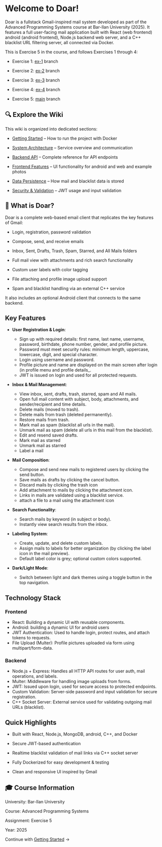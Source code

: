 # Welcome to Doar! 
Doar is a fullstack Gmail-inspired mail system developed as part of the Advanced Programming Systems course at Bar-Ilan University (2025). It features a full user-facing mail application built with React (web frontend) android (android frontend),  Node.js backend web server, and a C++ blacklist URL filtering server, all connected via Docker.

This is Exercise 5 in the course, and follows Exercises 1 through 4:

- Exercise 1: [ex-1](https://github.com/meshybb/Create-our-Gmail/tree/ex-1) branch

- Exercise 2: [ex-2](https://github.com/meshybb/Create-our-Gmail/tree/ex-2) branch

- Exercise 3: [ex-3](https://github.com/meshybb/Create-our-Gmail/tree/ex-3) branch

- Exercise 4: [ex-4](https://github.com/meshybb/Create-our-Gmail/tree/ex-4) branch

- Exercise 5: [main](https://github.com/meshybb/Create-our-Gmail/) branch

## 🔍 Explore the Wiki

This wiki is organized into dedicated sections:

- [Getting Started](./Getting-Started.md) – How to run the project with Docker

- [System Architecture](./System-Architecture.md) – Service overview and communication

- [Backend API](./Backend-API.md) – Complete reference for API endpoints

- [Frontend Features](./Frontend-Features.md) – UI functionality for android and web and example photos

- [Data Persistence](./Data-Persistence.md) – How mail and blacklist data is stored

- [Security & Validation](./Security-&-Validation.md) – JWT usage and input validation

## 🔎 What is Doar?

Doar is a complete web-based email client that replicates the key features of Gmail:

- Login, registration, password validation

- Compose, send, and receive emails

- Inbox, Sent, Drafts, Trash, Spam, Starred, and All Mails folders

- Full mail view with attachments and rich search functionality

- Custom user labels with color tagging

- File attaching and profile image upload support

- Spam and blacklist handling via an external C++ service

It also includes an optional Android client that connects to the same backend.


## Key Features 

- **User Registration & Login**:
  - Sign up with required details: first name, last name, username, password, birthdate, phone number, gender, and profile picture.
  - Password must meet security rules: minimum length, uppercase, lowercase, digit, and special character.
  - Login using username and password.
  - Profile picture and name are displayed on the main screen after login (in profile menu and profile details_.
  - JWT is issued on login and used for all protected requests.

- **Inbox & Mail Management**:
  - View inbox, sent, drafts, trash, starred, spam and All mails.
  - Open full mail content with subject, body, attachments, and sender/recipient and time details.
  - Delete mails (moved to trash).
  - Delete mails from trash (deleted permanently).
  - Restore mails from trash.
  - Mark mail as spam (blacklist all urls in the mail).
  - Unmark mail as spam (delete all urls in this mail from the blacklist).
  - Edit and resend saved drafts.
  - Mark mail as starred
  - Unmark mail as starred
  - Label a mail

- **Mail Composition**:
  - Compose and send new mails to registered users by clicking the send button. 
  - Save mails as drafts by clicking the cancel button.
  - Discard mails by clicking the trash icon
  - Add attachment to mails by clicking the attachment icon.
  - Links in mails are validated using a blacklist service.
  - attach a file to a mail using the attachment icon

- **Search Functionality**:
  - Search mails by keyword (in subject or body).
  - Instantly view search results from the inbox.

- **Labeling System**:
  - Create, update, and delete custom labels.
  - Assign mails to labels for better organization (by clicking the label icon in the mail preview).
  - Default label color is grey; optional custom colors supported.

- **Dark/Light Mode**:
  - Switch between light and dark themes using a toggle button in the top navigation.

## Technology Stack

### Frontend
- React: Building a dynamic UI with reusable components.
- Android: building a dynamic UI for android users
- JWT Authentication: Used to handle login, protect routes, and attach tokens to requests.
- File Upload (Multer): Profile pictures uploaded via form using multipart/form-data.

### Backend
- Node.js + Express: Handles all HTTP API routes for user auth, mail operations, and labels.
- Multer: Middleware for handling image uploads from forms.
- JWT: Issued upon login, used for secure access to protected endpoints.
- Custom Validation: Server-side password and input validation for secure registration.
- C++ Socket Server: External service used for validating outgoing mail URLs (blacklist).

## Quick Highlights

- Built with React, Node.js, MongoDB, android, C++, and Docker

- Secure JWT-based authentication

- Realtime blacklist validation of mail links via C++ socket server

- Fully Dockerized for easy development & testing

- Clean and responsive UI inspired by Gmail

## 🎓 Course Information

University: Bar-Ilan University

Course: Advanced Programming Systems

Assignment: Exercise 5

Year: 2025

Continue with [Getting Started](./Getting-Started.md) →
